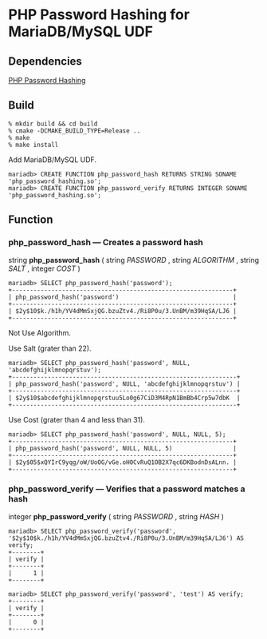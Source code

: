 # PHP Password Hashing for MariaDB/MySQL UDF

## Dependencies

[PHP Password Hashing](https://github.com/kjdev/php-password-hashing.git)

## Build

```
% mkdir build && cd build
% cmake -DCMAKE_BUILD_TYPE=Release ..
% make
% make install
```

Add MariaDB/MySQL UDF.

```
mariadb> CREATE FUNCTION php_password_hash RETURNS STRING SONAME 'php_password_hashing.so';
mariadb> CREATE FUNCTION php_password_verify RETURNS INTEGER SONAME 'php_password_hashing.so';
```

## Function

### php\_password\_hash — Creates a password hash

string **php\_password\_hash** ( string _PASSWORD_ , string _ALGORITHM_ , string
_SALT_ , integer _COST_ )

```
mariadb> SELECT php_password_hash('password');
+--------------------------------------------------------------+
| php_password_hash('password')                                |
+--------------------------------------------------------------+
| $2y$10$k./h1h/YV4dMmSxjQG.bzuZtv4./Ri8P0u/3.UnBM/m39HqSA/LJ6 |
+--------------------------------------------------------------+
```

Not Use Algorithm.

Use Salt (grater than 22).

```
mariadb> SELECT php_password_hash('password', NULL, 'abcdefghijklmnopqrstuv');
+---------------------------------------------------------------+
| php_password_hash('password', NULL, 'abcdefghijklmnopqrstuv') |
+---------------------------------------------------------------+
| $2y$10$abcdefghijklmnopqrstuu5Lo0g67CiD3M4RpN1BmBb4Crp5w7dbK  |
+---------------------------------------------------------------+
```

Use Cost (grater than 4 and less than 31).

```
mariadb> SELECT php_password_hash('password', NULL, NULL, 5);
+--------------------------------------------------------------+
| php_password_hash('password', NULL, NULL, 5)                 |
+--------------------------------------------------------------+
| $2y$05$xQYIrC9yqg/oW/UoOG/vGe.oH0CvRuQ1OB2X7qc6DKBodnDsALnn. |
+--------------------------------------------------------------+
```

### php\_password\_verify — Verifies that a password matches a hash

integer **php\_password\_verify** ( string _PASSWORD_ , string _HASH_ )

```
mariadb> SELECT php_password_verify('password', '$2y$10$k./h1h/YV4dMmSxjQG.bzuZtv4./Ri8P0u/3.UnBM/m39HqSA/LJ6') AS verify;
+--------+
| verify |
+--------+
|      1 |
+--------+
```

```
mariadb> SELECT php_password_verify('password', 'test') AS verify;
+--------+
| verify |
+--------+
|      0 |
+--------+
```
